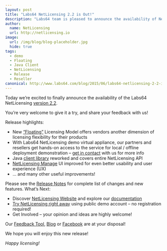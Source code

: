 ```yaml
---
layout: post
title: "Labs64 NetLicensing 2.2 is Out!"
description: "Labs64 team is pleased to announce the availability of NetLicensing v2.2"
author:
  name: NetLicensing
  url: http://netlicensing.io
image:
  url: /img/blog/blog-placeholder.jpg
  hide: true
tags:
  - demo
  - Floating
  - Java Client
  - NetLicensing
  - Release
  - Reseller
canonical: http://www.labs64.com/blog/2015/06/labs64-netlicensing-2-2-is-out/
---
```


Today we’re excited to finally announce the availability of the Labs64 NetLicensing <a title="Release Notes - NetLicensing 2.2.0-FINAL" href="https://www.labs64.de/confluence/x/F4LW" target="_blank">version 2.2</a>.

You’re very welcome to give it a try, and share your feedback with us!

Release highlights:

  * New <a title="Labs64 NetLicensing - Floating" href="https://www.labs64.de/confluence/x/3YHW" target="_blank">&#8220;Floating&#8221;</a> Licensing Model offers vendors another dimension of licensing flexibility for their products
  * With Labs64 NetLicensing demo virtual appliance, our partners and resellers get hands-on access to the service for local / offline deployment demonstration &#8211; <a title="Labs64 NetLicensing - Resell Partners" href="http://www.labs64.com/netlicensing/partners/" target="_blank">get in contact</a> with us for more info
  * Java <a title="Java wrapper for NetLicensing RESTful API" href="https://github.com/Labs64/NetLicensingClient-java" target="_blank">client library</a> reworked and covers entire NetLicensing API
  * <a title="NetLicensing Manage Demo" href="https://go.netlicensing.io/app/v2/?lc=4b566c7e20&source=lmbox001" target="_blank">NetLicensing Manage</a> UI improved for even better usability and user experience (UX)
  * &#8230; and many other useful improvements!

Please see the <a title="Release Notes - NetLicensing 2.2.0-FINAL" href="https://www.labs64.de/confluence/x/F4LW" target="_blank">Release Notes</a> for complete list of changes and new features.
What’s Next:

  * Discover <a title="NetLicensing - Innovative License Management Solution" href="http://netlicensing.io">NetLicensing Website</a> and explore our <a title="NetLicensing Wiki" href="https://www.labs64.de/confluence/x/pgCo" target="_blank">documentation</a>
  * <a title="Try Labs64 NetLicensing Now!" href="https://go.netlicensing.io/app/v2/?lc=4b566c7e20&source=lmbox001" target="_blank">Try NetLicensing right away</a> using public demo account &#8211; no registration required!
  * Get Involved – your opinion and ideas are highly welcome!

Our <a title="NetLicensing Feedback" href="https://netlicensing.uservoice.com" target="_blank" rel="nofollow">Feedback Tool</a>, <a title="Labs64 Journal" href="/blog/">Blog</a> or <a title="Labs64 Social - Facebook" href="https://www.facebook.com/netlicensing" target="_blank" rel="nofollow">Facebook</a> are at your disposal!

We hope you will enjoy this new release!

_Happy licensing!_
